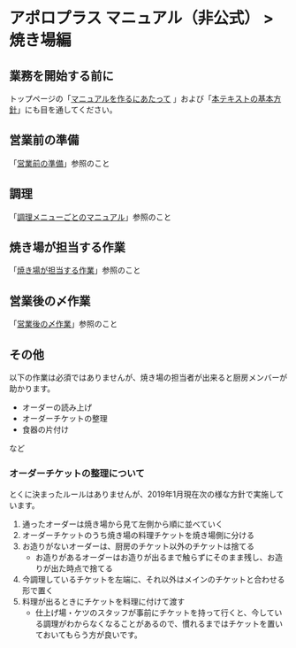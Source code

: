 # アポロプラス マニュアル（非公式） > 焼き場編 

## 業務を開始する前に

トップページの「[マニュアルを作るにあたって](Home#マニュアルを作るにあたって) 」および「[本テキストの基本方針](Home#本テキストの基本方針)」にも目を通してください。


## 営業前の準備

「[営業前の準備](ready.md)」参照のこと

## 調理

「[調理メニューごとのマニュアル](cooking.md)」参照のこと

## 焼き場が担当する作業

「[焼き場が担当する作業](work.md)」参照のこと

## 営業後の〆作業

「[営業後の〆作業](closing.md)」参照のこと

## その他

以下の作業は必須ではありませんが、焼き場の担当者が出来ると厨房メンバーが助かります。

- オーダーの読み上げ
- オーダーチケットの整理
- 食器の片付け

など

### オーダーチケットの整理について

とくに決まったルールはありませんが、2019年1月現在次の様な方針で実施しています。

1. 通ったオーダーは焼き場から見て左側から順に並べていく
2. オーダーチケットのうち焼き場の料理チケットを焼き場側に分ける
3. お造りがないオーダーは、厨房のチケット以外のチケットは捨てる
    - お造りがあるオーダーはお造りが出るまで触らずにそのまま残し、お造りが出た時点で捨てる
4. 今調理しているチケットを左端に、それ以外はメインのチケットと合わせる形で置く
5. 料理が出るときにチケットを料理に付けて渡す
    - 仕上げ場・ケツのスタッフが事前にチケットを持って行くと、今している調理がわからなくなることがあるので、慣れるまではチケットを置いておいてもらう方が良いです。
